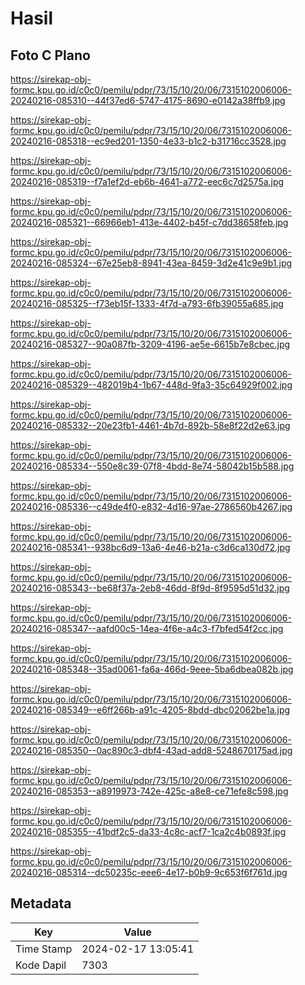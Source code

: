 # Hasil

## Foto C Plano

https://sirekap-obj-formc.kpu.go.id/c0c0/pemilu/pdpr/73/15/10/20/06/7315102006006-20240216-085310--44f37ed6-5747-4175-8690-e0142a38ffb9.jpg

https://sirekap-obj-formc.kpu.go.id/c0c0/pemilu/pdpr/73/15/10/20/06/7315102006006-20240216-085318--ec9ed201-1350-4e33-b1c2-b31716cc3528.jpg

https://sirekap-obj-formc.kpu.go.id/c0c0/pemilu/pdpr/73/15/10/20/06/7315102006006-20240216-085319--f7a1ef2d-eb6b-4641-a772-eec6c7d2575a.jpg

https://sirekap-obj-formc.kpu.go.id/c0c0/pemilu/pdpr/73/15/10/20/06/7315102006006-20240216-085321--66966eb1-413e-4402-b45f-c7dd38658feb.jpg

https://sirekap-obj-formc.kpu.go.id/c0c0/pemilu/pdpr/73/15/10/20/06/7315102006006-20240216-085324--67e25eb8-8941-43ea-8459-3d2e41c9e9b1.jpg

https://sirekap-obj-formc.kpu.go.id/c0c0/pemilu/pdpr/73/15/10/20/06/7315102006006-20240216-085325--f73eb15f-1333-4f7d-a793-6fb39055a685.jpg

https://sirekap-obj-formc.kpu.go.id/c0c0/pemilu/pdpr/73/15/10/20/06/7315102006006-20240216-085327--90a087fb-3209-4196-ae5e-6615b7e8cbec.jpg

https://sirekap-obj-formc.kpu.go.id/c0c0/pemilu/pdpr/73/15/10/20/06/7315102006006-20240216-085329--482019b4-1b67-448d-9fa3-35c64929f002.jpg

https://sirekap-obj-formc.kpu.go.id/c0c0/pemilu/pdpr/73/15/10/20/06/7315102006006-20240216-085332--20e23fb1-4461-4b7d-892b-58e8f22d2e63.jpg

https://sirekap-obj-formc.kpu.go.id/c0c0/pemilu/pdpr/73/15/10/20/06/7315102006006-20240216-085334--550e8c39-07f8-4bdd-8e74-58042b15b588.jpg

https://sirekap-obj-formc.kpu.go.id/c0c0/pemilu/pdpr/73/15/10/20/06/7315102006006-20240216-085336--c49de4f0-e832-4d16-97ae-2786560b4267.jpg

https://sirekap-obj-formc.kpu.go.id/c0c0/pemilu/pdpr/73/15/10/20/06/7315102006006-20240216-085341--938bc6d9-13a6-4e46-b21a-c3d6ca130d72.jpg

https://sirekap-obj-formc.kpu.go.id/c0c0/pemilu/pdpr/73/15/10/20/06/7315102006006-20240216-085343--be68f37a-2eb8-46dd-8f9d-8f9595d51d32.jpg

https://sirekap-obj-formc.kpu.go.id/c0c0/pemilu/pdpr/73/15/10/20/06/7315102006006-20240216-085347--aafd00c5-14ea-4f6e-a4c3-f7bfed54f2cc.jpg

https://sirekap-obj-formc.kpu.go.id/c0c0/pemilu/pdpr/73/15/10/20/06/7315102006006-20240216-085348--35ad0061-fa6a-466d-9eee-5ba6dbea082b.jpg

https://sirekap-obj-formc.kpu.go.id/c0c0/pemilu/pdpr/73/15/10/20/06/7315102006006-20240216-085349--e6ff266b-a91c-4205-8bdd-dbc02062be1a.jpg

https://sirekap-obj-formc.kpu.go.id/c0c0/pemilu/pdpr/73/15/10/20/06/7315102006006-20240216-085350--0ac890c3-dbf4-43ad-add8-5248670175ad.jpg

https://sirekap-obj-formc.kpu.go.id/c0c0/pemilu/pdpr/73/15/10/20/06/7315102006006-20240216-085353--a8919973-742e-425c-a8e8-ce71efe8c598.jpg

https://sirekap-obj-formc.kpu.go.id/c0c0/pemilu/pdpr/73/15/10/20/06/7315102006006-20240216-085355--41bdf2c5-da33-4c8c-acf7-1ca2c4b0893f.jpg

https://sirekap-obj-formc.kpu.go.id/c0c0/pemilu/pdpr/73/15/10/20/06/7315102006006-20240216-085314--dc50235c-eee6-4e17-b0b9-9c653f6f761d.jpg


## Metadata

| Key        | Value               |
| ---------- | ------------------- |
| Time Stamp | 2024-02-17 13:05:41 |
| Kode Dapil | 7303                |



